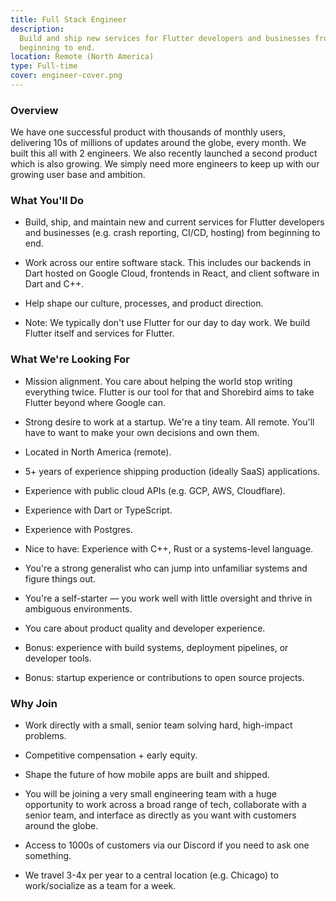 ```yaml
---
title: Full Stack Engineer
description:
  Build and ship new services for Flutter developers and businesses from
  beginning to end.
location: Remote (North America)
type: Full-time
cover: engineer-cover.png
---
```


### Overview

We have one successful product with thousands of monthly users, delivering 10s
of millions of updates around the globe, every month. We built this all with 2
engineers. We also recently launched a second product which is also growing. We
simply need more engineers to keep up with our growing user base and ambition.

### What You'll Do

- Build, ship, and maintain new and current services for Flutter developers and
  businesses (e.g. crash reporting, CI/CD, hosting) from beginning to end.

- Work across our entire software stack. This includes our backends in Dart
  hosted on Google Cloud, frontends in React, and client software in Dart and
  C++.

- Help shape our culture, processes, and product direction.

- Note: We typically don't use Flutter for our day to day work. We build Flutter
  itself and services for Flutter.

### What We're Looking For

- Mission alignment. You care about helping the world stop writing everything
  twice. Flutter is our tool for that and Shorebird aims to take Flutter beyond
  where Google can.

- Strong desire to work at a startup. We're a tiny team. All remote. You'll have
  to want to make your own decisions and own them.

- Located in North America (remote).

- 5+ years of experience shipping production (ideally SaaS) applications.

- Experience with public cloud APIs (e.g. GCP, AWS, Cloudflare).

- Experience with Dart or TypeScript.

- Experience with Postgres.

- Nice to have: Experience with C++, Rust or a systems-level language.

- You're a strong generalist who can jump into unfamiliar systems and figure
  things out.

- You're a self-starter — you work well with little oversight and thrive in
  ambiguous environments.
- You care about product quality and developer experience.

- Bonus: experience with build systems, deployment pipelines, or developer
  tools.

- Bonus: startup experience or contributions to open source projects.

### Why Join

- Work directly with a small, senior team solving hard, high-impact problems.

- Competitive compensation + early equity.

- Shape the future of how mobile apps are built and shipped.

- You will be joining a very small engineering team with a huge opportunity to
  work across a broad range of tech, collaborate with a senior team, and
  interface as directly as you want with customers around the globe.

- Access to 1000s of customers via our Discord if you need to ask one something.

- We travel 3-4x per year to a central location (e.g. Chicago) to work/socialize
  as a team for a week.
